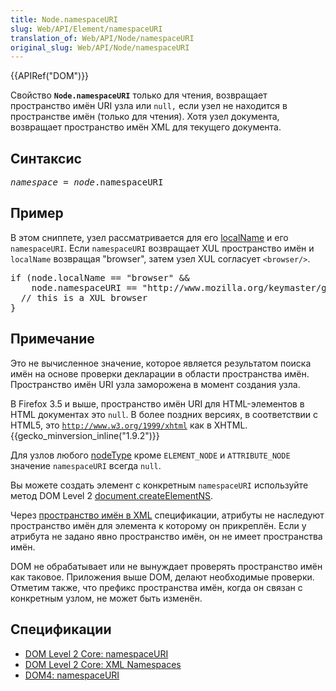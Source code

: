 ```yaml
---
title: Node.namespaceURI
slug: Web/API/Element/namespaceURI
translation_of: Web/API/Node/namespaceURI
original_slug: Web/API/Node/namespaceURI
---
```

<div>
<div>{{APIRef("DOM")}}</div>
</div>

<p>Свойство <code><strong>Node.namespaceURI</strong></code> только для чтения, возвращает пространство имён URI узла или <code>null,</code> если узел не находится в пространстве имён (только для чтения). Хотя узел документа, возвращает пространство имён XML для текущего документа.</p>

<h2 id="Syntax">Синтаксис</h2>

<pre class="syntaxbox"><em>namespace</em> = <em>node</em>.namespaceURI</pre>

<h2 id="Example">Пример</h2>

<p>В этом сниппете, узел рассматривается для его <a href="/en-US/docs/DOM/Node.localName" title="DOM/Node.localName">localName</a> и его <code>namespaceURI</code>. Если <code>namespaceURI</code> возвращает XUL пространство имён и <code>localName</code> возвращая "browser", затем узел XUL согласует <code>&lt;browser/&gt;</code>.</p>

<pre class="brush:js">if (node.localName == "browser" &amp;&amp;
    node.namespaceURI == "http://www.mozilla.org/keymaster/gatekeeper/there.is.only.xul") {
  // this is a XUL browser
}</pre>

<h2 id="Notes">Примечание</h2>

<p>Это не вычисленное значение, которое является результатом поиска имён на основе проверки декларации в области пространства имён. Пространство имён URI узла заморожена в момент создания узла.</p>

<p>В Firefox 3.5 и выше, пространство имён URI для HTML-элементов в HTML документах это <code>null</code>. В более поздних версиях, в соответствии с HTML5, это <code><a class="external" href="http://www.w3.org/1999/xhtml" rel="freelink">http://www.w3.org/1999/xhtml</a></code> как в XHTML. {{gecko_minversion_inline("1.9.2")}}</p>

<p>Для узлов любого <a href="/en-US/docs/DOM/Node.nodeType" title="DOM/Node/NodeType/Node.nodeType">nodeType</a> кроме <code>ELEMENT_NODE</code> и <code>ATTRIBUTE_NODE</code> значение <code>namespaceURI</code> всегда <code>null</code>.</p>

<p>Вы можете создать элемент с конкретным <code>namespaceURI</code> используйте метод DOM Level 2 <a href="/en-US/docs/DOM/document.createElementNS" title="DOM/document.createElementNS">document.createElementNS</a>.</p>

<p>Через <a class="external" href="http://www.w3.org/TR/xml-names11/">пространство имён в XML</a> спецификации, атрибуты не наследуют пространство имён для элемента к которому он прикреплён. Если у атрибута не задано явно пространство имён, он не имеет пространства имён.</p>

<p>DOM не обрабатывает или не вынуждает проверять пространство имён как таковое. Приложения выше DOM, делают необходимые проверки. Отметим также, что префикс пространства имён, когда он связан с конкретным узлом, не может быть изменён.</p>

<h2 id="Specifications">Спецификации</h2>

<ul>
 <li><a class="external" href="http://www.w3.org/TR/DOM-Level-2-Core/core.html#ID-NodeNSname">DOM Level 2 Core: namespaceURI</a></li>
 <li><a class="external" href="http://www.w3.org/TR/DOM-Level-2-Core/core.html#Namespaces-Considerations">DOM Level 2 Core: XML Namespaces</a></li>
 <li><a href="http://www.w3.org/TR/dom/#dom-element-namespaceuri">DOM4: namespaceURI</a></li>
</ul>

